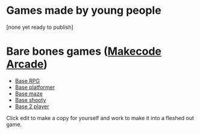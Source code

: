 # Games made by young people 

[none yet ready to publish]

# Bare bones games ([Makecode Arcade](arcade.makecode.arcade))

* [Base RPG](https://escape2make.github.io/base-rpg/)
* [Base platformer](https://escape2make.github.io/base-platformer/)
* [Base maze](https://escape2make.github.io/base-maze/)
* [Base shooty](https://escape2make.github.io/base-shooty/)
* [Base 2 player](https://escape2make.github.io/base-2-player/)

Click edit to make a copy for yourself and work to make it into a fleshed out game.
